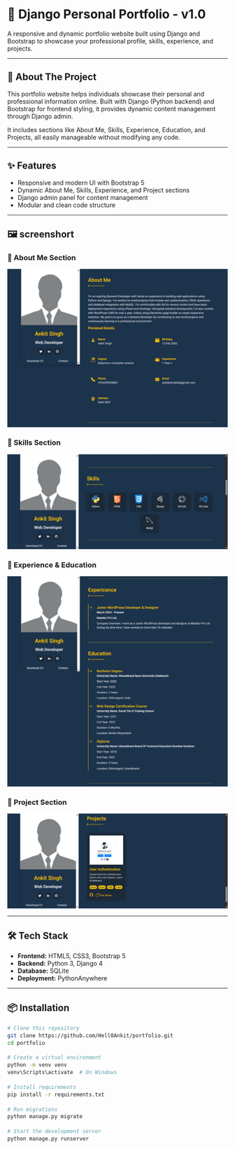 # 💼 Django Personal Portfolio - v1.0

A responsive and dynamic portfolio website built using Django and Bootstrap to showcase your professional profile, skills, experience, and projects.

---

## 📖 About The Project

This portfolio website helps individuals showcase their personal and professional information online. Built with Django (Python backend) and Bootstrap for frontend styling, it provides dynamic content management through Django admin.

It includes sections like About Me, Skills, Experience, Education, and Projects, all easily manageable without modifying any code.

---

## ✨ Features

- Responsive and modern UI with Bootstrap 5
- Dynamic About Me, Skills, Experience, and Project sections
- Django admin panel for content management
- Modular and clean code structure

---

## 🖼️ screenshort

### 🔹 About Me Section  
![About Me](screenshort/aboutme_section.png)

### 🔹 Skills Section  
![Skills](screenshort/skills_section.png)

### 🔹 Experience & Education  
![Experience and Education](screenshort/expericence_educations.png)

### 🔹 Project Section  
![Projects](screenshort/project_section.png)

---

## 🛠️ Tech Stack

- **Frontend:** HTML5, CSS3, Bootstrap 5
- **Backend:** Python 3, Django 4
- **Database:** SQLite
- **Deployment:** PythonAnywhere 

---

## 📦 Installation

```bash
# Clone this repository
git clone https://github.com/Hell0Ankit/portfolio.git
cd portfolio

# Create a virtual environment
python -m venv venv
venv\Scripts\activate  # On Windows

# Install requirements
pip install -r requirements.txt

# Run migrations
python manage.py migrate

# Start the development server
python manage.py runserver
